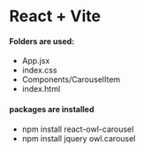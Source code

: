 # React + Vite

#### Folders are used:
- App.jsx
- index.css
- Components/CarouselItem
- index.html

#### packages are installed
- npm install react-owl-carousel
- npm install jquery owl.carousel